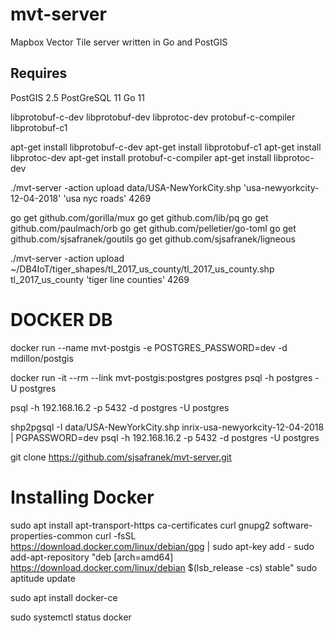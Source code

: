 # mvt-server
Mapbox Vector Tile server written in Go and PostGIS

## Requires
PostGIS 2.5
PostGreSQL 11
Go 11





libprotobuf-c-dev
libprotobuf-dev
libprotoc-dev
protobuf-c-compiler
libprotobuf-c1





apt-get install libprotobuf-c-dev
apt-get install libprotobuf-c1
apt-get install libprotoc-dev
apt-get install protobuf-c-compiler
apt-get install libprotoc-dev




./mvt-server -action upload data/USA-NewYorkCity.shp 'usa-newyorkcity-12-04-2018' 'usa nyc roads' 4269


go get github.com/gorilla/mux
go get github.com/lib/pq
go get github.com/paulmach/orb
go get github.com/pelletier/go-toml
go get github.com/sjsafranek/goutils
go get github.com/sjsafranek/ligneous


./mvt-server -action upload ~/DB4IoT/tiger_shapes/tl_2017_us_county/tl_2017_us_county.shp tl_2017_us_county 'tiger line counties' 4269












# DOCKER DB

docker run --name mvt-postgis -e POSTGRES_PASSWORD=dev -d mdillon/postgis

docker run -it --rm --link mvt-postgis:postgres postgres psql -h postgres -U postgres

psql -h 192.168.16.2 -p 5432 -d postgres -U postgres

shp2pgsql -I data/USA-NewYorkCity.shp inrix-usa-newyorkcity-12-04-2018 | PGPASSWORD=dev psql -h 192.168.16.2 -p 5432 -d postgres -U postgres










git clone https://github.com/sjsafranek/mvt-server.git




# Installing Docker

sudo apt install apt-transport-https ca-certificates curl gnupg2 software-properties-common
curl -fsSL https://download.docker.com/linux/debian/gpg | sudo apt-key add -
sudo add-apt-repository "deb [arch=amd64] https://download.docker.com/linux/debian $(lsb_release -cs) stable"
sudo aptitude update

sudo apt install docker-ce


sudo systemctl status docker
